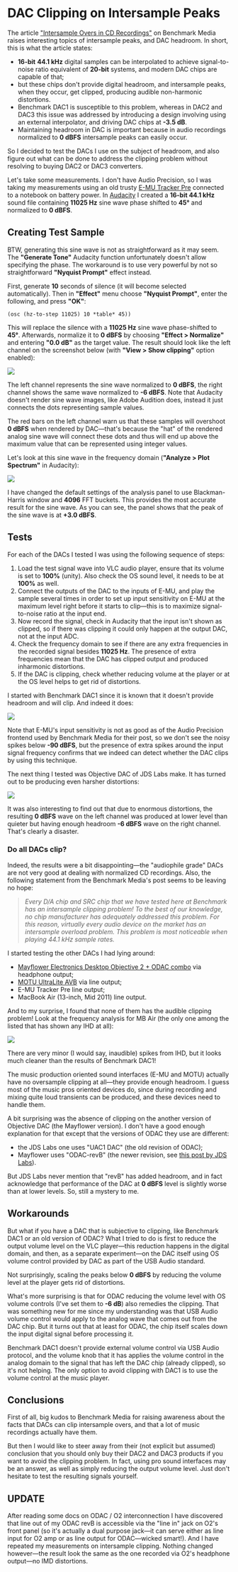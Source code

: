 # DAC Clipping on Intersample Peaks

The article ["Intersample Overs in CD
Recordings"](https://benchmarkmedia.com/blogs/application_notes/intersample-overs-in-cd-recordings) on
Benchmark Media raises interesting topics of intersample peaks, and DAC
headroom. In short, this is what the article states:

-   **16-bit** **44.1 kHz** digital samples can be interpolated to
    achieve signal-to-noise ratio equivalent of **20-bit** systems,
    and modern DAC chips are capable of that;
-   but these chips don't provide digital headroom, and intersample
    peaks, when they occur, get clipped, producing audible non-harmonic
    distortions.
-   Benchmark DAC1 is susceptible to this problem, whereas in DAC2 and
    DAC3 this issue was addressed by introducing a design involving
    using an external interpolator, and driving DAC chips at **-3.5 dB**.
-   Maintaining headroom in DAC is important because in audio recordings
    normalized to **0 dBFS** intersample peaks can easily occur.

So I decided to test the DACs I use on the subject of headroom, and also
figure out what can be done to address the clipping problem without
resolving to buying DAC2 or DAC3 converters.

Let's take some measurements. I don't have Audio Precision, so I was
taking my measurements using an old trusty [E-MU Tracker
Pre](http://www.creative.com/emu/products/product.aspx?pid=17511)
connected to a notebook on battery power. In
[Audacity](http://www.audacityteam.org/) I created a **16-bit 44.1 kHz**
sound file containing **11025 Hz** sine wave phase shifted to **45°**
and normalized to **0 dBFS**.

## Creating Test Sample

BTW, generating this sine wave is not as straightforward as it may seem.
The **"Generate Tone"** Audacity function unfortunately doesn't allow
specifying the phase. The workaround is to use very powerful by not so
straightforward **"Nyquist Prompt"** effect instead.

First, generate **10** seconds of silence (it will become selected
automatically). Then in **"Effect"** menu choose **"Nyquist Prompt"**,
enter the following, and press **"OK"**:

```
(osc (hz-to-step 11025) 10 *table* 45))
```

This will replace the silence with a **11025 Hz** sine wave
phase-shifted to **45°**. Afterwards, normalize it to **0 dBFS** by
choosing **"Effect \> Normalize"** and entering **"0.0 dB"** as the
target value. The result should look like the left channel on the
screenshot below (with **"View \> Show clipping"** option enabled):

[![](https://2.bp.blogspot.com/-lhhguwe4EoY/WQ9oIqnt7SI/AAAAAAAALbE/Pj4phpn1BqcAyTEK8mj9TiskdtIVoerWwCLcB/s1600/sine-show-clippings.png)](https://2.bp.blogspot.com/-lhhguwe4EoY/WQ9oIqnt7SI/AAAAAAAALbE/Pj4phpn1BqcAyTEK8mj9TiskdtIVoerWwCLcB/s1600/sine-show-clippings.png)

The left channel represents the sine wave normalized to **0 dBFS**, the
right channel shows the same wave normalized to **-6 dBFS**. Note that
Audacity doesn't render sine wave images, like Adobe Audition does,
instead it just connects the dots representing sample values.

The red bars on the left channel warn us that these samples will
overshoot **0 dBFS** when rendered by DAC—that's because the "hat" of
the rendered analog sine wave will connect these dots and thus will end
up above the maximum value that can be represented using integer
values.

Let's look at this sine wave in the frequency domain (**"Analyze \> Plot
Spectrum"** in Audacity):

[![](https://4.bp.blogspot.com/-mJCUs9LhGeM/WQ9pgK6X3_I/AAAAAAAALbQ/sxZPxCZV7ys1-5ZZZkbwMJFAdmL0qhA4wCLcB/s1600/sine-freq.png)](https://4.bp.blogspot.com/-mJCUs9LhGeM/WQ9pgK6X3_I/AAAAAAAALbQ/sxZPxCZV7ys1-5ZZZkbwMJFAdmL0qhA4wCLcB/s1600/sine-freq.png)

I have changed the default settings of the analysis panel to use
Blackman-Harris window and **4096** FFT buckets. This provides the most
accurate result for the sine wave. As you can see, the panel shows that
the peak of the sine wave is at **+3.0 dBFS**.

## Tests

For each of the DACs I tested I was using the following sequence of
steps:

1.  Load the test signal wave into VLC audio player, ensure that its
    volume is set to **100%** (unity). Also check the OS sound level, it
    needs to be at **100%** as well.
2.  Connect the outputs of the DAC to the inputs of E-MU, and play the
    sample several times in order to set up input sensitivity on E-MU at
    the maximum level right before it starts to clip—this is to
    maximize signal-to-noise ratio at the input end.
3.  Now record the signal, check in Audacity that the input isn't shown
    as clipped, so if there was clipping it could only happen at the
    output DAC, not at the input ADC.
4.  Check the frequency domain to see if there are any extra frequencies
    in the recorded signal besides **11025 Hz**. The presence of extra
    frequencies mean that the DAC has clipped output and produced
    inharmonic distortions.
5.  If the DAC is clipping, check whether reducing volume at the player
    or at the OS level helps to get rid of distortions.

I started with Benchmark DAC1 since it is known that it doesn't provide
headroom and will clip. And indeed it does:

[![](https://2.bp.blogspot.com/-NVEsF7fIwvg/WQ9sXw8VflI/AAAAAAAALbc/82lb-IUNp6U95I1-g-f8YBUcRQbBA-v6ACLcB/s1600/benchmark-freq.png)](https://2.bp.blogspot.com/-NVEsF7fIwvg/WQ9sXw8VflI/AAAAAAAALbc/82lb-IUNp6U95I1-g-f8YBUcRQbBA-v6ACLcB/s1600/benchmark-freq.png)

Note that E-MU's input sensitivity is not as good as of the Audio
Precision frontend used by Benchmark Media for their post, so we don't
see the noisy spikes below **-90 dBFS**, but the presence of extra
spikes around the input signal frequency confirms that we indeed can
detect whether the DAC clips by using this technique.

The next thing I tested was Objective DAC of JDS Labs make. It has
turned out to be producing even harsher distortions:

[![](https://2.bp.blogspot.com/-qXsQnrxcGUM/WQ9tJUDXIUI/AAAAAAAALbg/gqtiXhofOrAAbUnMi470IJBM_RGU11aVwCLcB/s1600/odac-freq.png)](https://2.bp.blogspot.com/-qXsQnrxcGUM/WQ9tJUDXIUI/AAAAAAAALbg/gqtiXhofOrAAbUnMi470IJBM_RGU11aVwCLcB/s1600/odac-freq.png)

It was also interesting to find out that due to enormous distortions,
the resulting **0 dBFS** wave on the left channel was produced at lower
level than quieter but having enough headroom **-6 dBFS** wave on the
right channel. That's clearly a disaster.

### Do all DACs clip?

Indeed, the results were a bit disappointing—the "audiophile grade"
DACs are not very good at dealing with normalized CD recordings. Also,
the following statement from the Benchmark Media's post seems to be
leaving no hope:

> *Every D/A chip and SRC chip that we have tested here at Benchmark has
> an intersample clipping problem! To the best of our knowledge, no chip
> manufacturer has adequately addressed this problem. For this reason,
> virtually every audio device on the market has an intersample overload
> problem. This problem is most noticeable when playing 44.1 kHz sample
> rates.*

I started testing the other DACs I had lying around:

-   [Mayflower Electronics Desktop Objective 2 + ODAC
    combo](https://www.mayflowerelectronics.com/shop/digital-to-analog-converters/desktop-objective2-with-odac/)
    via headphone output;
-   [MOTU UltraLite AVB](http://motu.com/products/avb/ultralite-avb) via
    line output;
-   E-MU Tracker Pre line output;
-   MacBook Air (13-inch, Mid 2011) line output.

And to my surprise, I found that none of them has the audible clipping
problem! Look at the frequency analysis for MB Air (the only one among
the listed that has shown any IHD at all):

[![](https://4.bp.blogspot.com/-71txQGHoglo/WQ9vjK-sD-I/AAAAAAAALbw/n1pEguh4p-0asB9agaCZ9RZjOHaYpkoxwCLcB/s1600/mbair-freq.png)](https://4.bp.blogspot.com/-71txQGHoglo/WQ9vjK-sD-I/AAAAAAAALbw/n1pEguh4p-0asB9agaCZ9RZjOHaYpkoxwCLcB/s1600/mbair-freq.png)

There are very minor (I would say, inaudible) spikes from IHD, but it
looks much cleaner than the results of Benchmark DAC1!

The music production oriented sound interfaces (E-MU and MOTU) actually
have no oversample clipping at all—they provide enough headroom. I
guess most of the music pros oriented devices do, since during recording
and mixing quite loud transients can be produced, and these devices need
to handle them.

A bit surprising was the absence of clipping on the another version of
Objective DAC (the Mayflower version). I don't have a good enough
explanation for that except that the versions of ODAC they use are
different:

-   the JDS Labs one uses "UAC1 DAC" (the old revision of ODAC);
-   Mayflower uses "ODAC-revB" (the newer revision, see [this post by
    JDS Labs](http://blog.jdslabs.com/?p=1003)).

But JDS Labs never mention that "revB" has added headroom, and in fact
acknowledge that performance of the DAC at **0 dBFS** level is slightly
worse than at lower levels. So, still a mystery to me.

## Workarounds

But what if you have a DAC that is subjective to clipping, like
Benchmark DAC1 or an old version of ODAC? What I tried to do is first to
reduce the output volume level on the VLC player—this reduction happens
in the digital domain, and then, as a separate experiment—on the DAC
itself using OS volume control provided by DAC as part of the USB Audio
standard.

Not surprisingly, scaling the peaks below **0 dBFS** by reducing the
volume level at the player gets rid of distortions.

What's more surprising is that for ODAC reducing the volume level
with OS volume controls (I've set them to **-6 dB**) also remedies the
clipping. That was something new for me since my understanding was that
USB Audio volume control would apply to the analog wave that comes out
from the DAC chip. But it turns out that at least for ODAC, the chip
itself scales down the input digital signal before processing it.

Benchmark DAC1 doesn't provide external volume control via USB Audio
protocol, and the volume knob that it has applies the volume control in
the analog domain to the signal that has left the DAC chip (already
clipped), so it's not helping. The only option to avoid clipping with
DAC1 is to use the volume control at the music player.

## Conclusions

First of all, big kudos to Benchmark Media for raising awareness about
the facts that DACs can clip intersample overs, and that a lot of music
recordings actually have them.

But then I would like to steer away from their (not explicit but
assumed) conclusion that you should only buy their DAC2 and DAC3
products if you want to avoid the clipping problem. In fact, using pro
sound interfaces may be an answer, as well as simply reducing the output
volume level. Just don't hesitate to test the resulting signals
yourself.

## UPDATE

After reading some docs on ODAC / O2 interconnection I have discovered
that line out of my ODAC revB is accessible via the "line in" jack on
O2's front panel (so it's actually a dual purpose jack—it can serve
either as line input for O2 amp or as line output for ODAC—wicked
smart!). And I have repeated my measurements on intersample clipping.
Nothing changed however—the result look the same as the one recorded
via O2's headphone output—no IMD distortions.
